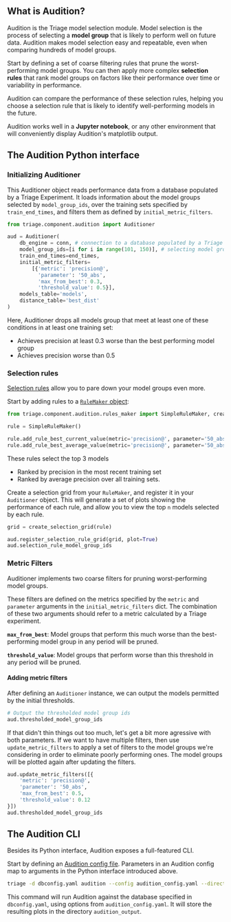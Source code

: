 ## What is Audition?

Audition is the Triage model selection module. Model selection is the process of selecting a **model group** that is likely to perform well on future data. Audition makes model selection easy and repeatable, even when comparing hundreds of model groups.

Start by defining a set of coarse filtering rules that prune the worst-performing model groups. You can then apply more complex **selection rules** that rank model groups on factors like their performance over time or variability in performance. 

Audition can compare the performance of these selection rules, helping you choose a selection rule that is likely to identify well-performing models in the future.

Audition works well in a **Jupyter notebook**, or any other environment that will conveniently display Audition's matplotlib output.

## The Audition Python interface

### Initializing Auditioner

This Auditioner object reads performance data from a database populated by a Triage Experiment. It loads information about the model groups selected by `model_group_ids`, over the training sets specified by `train_end_times`, and filters them as defined by `initial_metric_filters`. 

```python
from triage.component.audition import Auditioner

aud = Auditioner(
    db_engine = conn, # connection to a database populated by a Triage experiment
    model_group_ids=[i for i in range(101, 150)], # selecting model groups to evaluate
    train_end_times=end_times,
    initial_metric_filters=
    	[{'metric': 'precision@',
    	  'parameter': '50_abs',
    	  'max_from_best': 0.3,
    	  'threshold_value': 0.5}],
    models_table='models',
    distance_table='best_dist'
)
```
Here, Auditioner drops all models group that meet at least one of these conditions in at least one training set:

- Achieves precision at least 0.3 worse than the best performing model group
- Achieves precision worse than 0.5

### Selection rules
[Selection rules](../api/audition/selection_rules.md#Selection-Rules) allow you to pare down your model groups even more.

Start by adding rules to a [`RuleMaker` object](../api/audition/selection_rules.md/#RuleMakers):

```python
from triage.component.audition.rules_maker import SimpleRuleMaker, create_selection_grid

rule = SimpleRuleMaker()

rule.add_rule_best_current_value(metric='precision@', parameter='50_abs', n=3)
rule.add_rule_best_average_value(metric='precision@', parameter='50_abs', n=3)
```
These rules select the top 3 models 

- Ranked by precision in the most recent training set
- Ranked by average precision over all training sets.


Create a selection grid from your `RuleMaker`, and register it in your `Auditioner` object. This will generate a set of plots showing the performance of each rule, and allow you to view the top `n` models selected by each rule.

```py
grid = create_selection_grid(rule)

aud.register_selection_rule_grid(grid, plot=True)
aud.selection_rule_model_group_ids
```


### Metric Filters

Auditioner implements two coarse filters for pruning worst-performing model groups.

These filters are defined on the metrics specified by the `metric` and `parameter` arguments in the `initial_metric_filters` dict. The combination of these two arguments should refer to a metric calculated by a Triage experiment.  

**`max_from_best`**: Model groups that perform this much worse than the best-performing model group in any period will be pruned.

**`threshold_value`**: Model groups that perform worse than this threshold in any period will be pruned.

#### Adding metric filters

After defining an `Auditioner` instance, we can output the models permitted by the initial thresholds.

```python
# Output the thresholded model group ids
aud.thresholded_model_group_ids
```

If that didn't thin things out too much, let's get a bit more agressive with both parameters. If we want to have multiple filters, then use `update_metric_filters` to apply a set of filters to the model groups we're considering in order to eliminate poorly performing ones. The model groups will be plotted again after updating the filters.

```python
aud.update_metric_filters([{
    'metric': 'precision@',
    'parameter': '50_abs',
    'max_from_best': 0.5,
    'threshold_value': 0.12
}])
aud.thresholded_model_group_ids
```

## The Audition CLI

Besides its Python interface, Audition exposes a full-featured CLI.

Start by defining an [Audition config file](../api/audition/audition-config.md). Parameters in an Audition config map to arguments in the Python interface introduced above.

```sh
triage -d dbconfig.yaml audition --config audition_config.yaml --directory audition_output
```

This command will run Audition against the database specified in `dbconfig.yaml`, using options from `audition_config.yaml`. It will store the resulting plots in the directory `audition_output`.